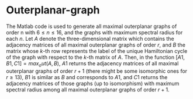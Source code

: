 # Outerplanar-graph
The Matlab code is used to generate all maximal outerplanar graphs of order
n with $6\leq n\leq16$, and the graphs with maximum spectral radius for each $n$.
Let $A$ denote the three-dimensional matrix which contains the adjacency matrices of
all maximal outerplanar graphs of order $r$, and $B$ the matrix whose $k$-th row represents
the label of the unique Hamiltonian cycle of the graph with respect to the $k$-th matrix of $A$.
Then, in the function $[A1,B1,C1]=max_out(A,B)$, $A1$ returns the adjacency matrices
of all maximal outerplanar graphs of order $r+1$ (there might be some isomorphic ones for
$r\geq13$), $B1$ is similar as $B$ and corresponds to $A1$, and $C1$ returns the adjacency matrices
of those graphs (up to isomorphism) with maximum spectral radius among all maximal
outerplanar graphs of order $r+1$.
